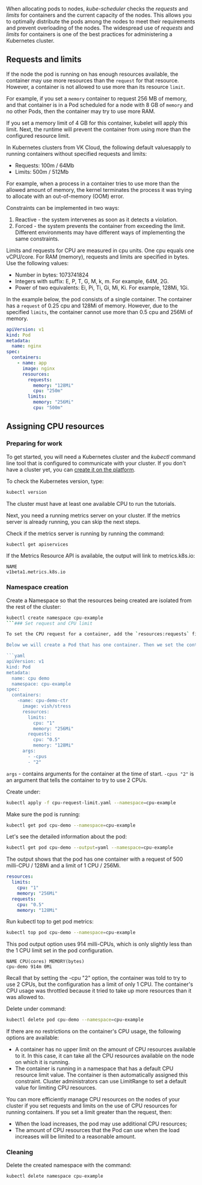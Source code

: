 When allocating pods to nodes, _kube-scheduler_ checks the _requests_ and _limits_ for containers and the current capacity of the nodes. This allows you to optimally distribute the pods among the nodes to meet their requirements and prevent overloading of the nodes.
The widespread use of _requests_ and _limits_ for containers is one of the best practices for administering a Kubernetes cluster.

## Requests and limits

If the node the pod is running on has enough resources available, the container may use more resources than the `request` for that resource. However, a container is not allowed to use more than its resource `limit`.

For example, if you set a `memory` container to request 256 MB of memory, and that container is in a Pod scheduled for a node with 8 GB of `memory` and no other Pods, then the container may try to use more RAM.

If you set a memory limit of 4 GB for this container, kubelet will apply this limit. Next, the runtime will prevent the container from using more than the configured resource limit.

<info>

In Kubernetes clusters from VK Cloud, the following default values ​​apply to running containers without specified requests and limits:

- Requests: 100m / 64Mb
- Limits: 500m / 512Mb

</info>

For example, when a process in a container tries to use more than the allowed amount of memory, the kernel terminates the process it was trying to allocate with an out-of-memory (OOM) error.

Constraints can be implemented in two ways:

1. Reactive - the system intervenes as soon as it detects a violation.
2. Forced - the system prevents the container from exceeding the limit.
   Different environments may have different ways of implementing the same constraints.

Limits and requests for CPU are measured in cpu units. One cpu equals one vCPU/core.
For RAM (memory), requests and limits are specified in bytes. Use the following values:

- Number in bytes: 1073741824
- Integers with suffix: E, P, T, G, M, k, m. For example, 64M, 2G.
- Power of two equivalents: Ei, Pi, Ti, Gi, Mi, Ki. For example, 128Mi, 1Gi.

In the example below, the pod consists of a single container. The container has a `request` of 0.25 cpu and 128Mi of memory. However, due to the specified `limits`, the container cannot use more than 0.5 cpu and 256Mi of memory.

```yaml
apiVersion: v1
kind: Pod
metadata:
  name: nginx
spec:
  containers:
    - name: app
      image: nginx
      resources:
        requests:
          memory: "128Mi"
          cpu: "250m"
        limits:
          memory: "256Mi"
          cpu: "500m"
```

## Assigning CPU resources

### Preparing for work

To get started, you will need a Kubernetes cluster and the _kubectl_ command line tool that is configured to communicate with your cluster. If you don't have a cluster yet, you can [create it on the platform](https://mcs.mail.ru/docs/ru/base/k8s/k8s-start/create-k8s).

To check the Kubernetes version, type:

```bash
kubectl version
```

The cluster must have at least one available CPU to run the tutorials.

Next, you need a running metrics server on your cluster. If the metrics server is already running, you can skip the next steps.

Check if the metrics server is running by running the command:

```bash
kubectl get apiservices
```

If the Metrics Resource API is available, the output will link to metrics.k8s.io:

```
NAME
v1beta1.metrics.k8s.io
```

### Namespace creation

Create a Namespace so that the resources being created are isolated from the rest of the cluster:

```bash
kubectl create namespace cpu-example
```### Set request and CPU limit

To set the CPU request for a container, add the `resources:requests` field to the container's resource manifest. To set a CPU limit, add `resources:limits`.

Below we will create a Pod that has one container. Then we set the container request to 0.5 CPU and the limit to 1 CPU. We will also indicate requests and limits for memory in 128Mi and 256Mi, respectively. [Config file](./assets/cpu-request-limit.yaml) for such a pod:

```yaml
apiVersion: v1
kind: Pod
metadata:
  name: cpu demo
  namespace: cpu-example
spec:
  containers:
    -name: cpu-demo-ctr
      image: vish/stress
      resources:
        limits:
          cpu: "1"
          memory: "256Mi"
        requests:
          cpu: "0.5"
          memory: "128Mi"
      args:
        - -cpus
        - "2"
```

`args` - contains arguments for the container at the time of start.
`-cpus "2"` is an argument that tells the container to try to use 2 CPUs.

Create under:

```bash
kubectl apply -f cpu-request-limit.yaml --namespace=cpu-example
```

Make sure the pod is running:

```bash
kubectl get pod cpu-demo --namespace=cpu-example
```

Let's see the detailed information about the pod:

```bash
kubectl get pod cpu-demo --output=yaml --namespace=cpu-example
```

The output shows that the pod has one container with a request of 500 milli-CPU / 128Mi and a limit of 1 CPU / 256Mi.

```yaml
resources:
  limits:
    cpu: "1"
    memory: "256Mi"
  requests:
    cpu: "0.5"
    memory: "128Mi"
```

Run kubectl top to get pod metrics:

```bash
kubectl top pod cpu-demo --namespace=cpu-example
```

This pod output option uses 914 milli-CPUs, which is only slightly less than the 1 CPU limit set in the pod configuration.

```
NAME CPU(cores) MEMORY(bytes)
cpu-demo 914m 0Mi
```

Recall that by setting the -cpu "2" option, the container was told to try to use 2 CPUs, but the configuration has a limit of only 1 CPU. The container's CPU usage was throttled because it tried to take up more resources than it was allowed to.

Delete under command:

```bash
kubectl delete pod cpu-demo --namespace=cpu-example
```

If there are no restrictions on the container's CPU usage, the following options are available:

- A container has no upper limit on the amount of CPU resources available to it. In this case, it can take all the CPU resources available on the node on which it is running.
- The container is running in a namespace that has a default CPU resource limit value. The container is then automatically assigned this constraint. Cluster administrators can use LimitRange to set a default value for limiting CPU resources.

You can more efficiently manage CPU resources on the nodes of your cluster if you set requests and limits on the use of CPU resources for running containers.
If you set a limit greater than the request, then:

- When the load increases, the pod may use additional CPU resources;
- The amount of CPU resources that the Pod can use when the load increases will be limited to a reasonable amount.

### Cleaning

Delete the created namespace with the command:

```bash
kubectl delete namespace cpu-example
```
